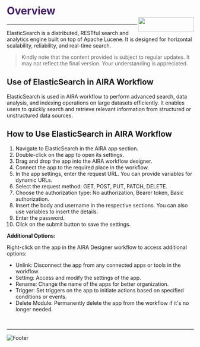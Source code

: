 <h1><span style="color: #411d66;">Overview                                                  <img align="right" width="150" height="40" src="https://github.com/airacommunity/AIRA-Installation/assets/153823636/2aee8e84-f308-4494-a715-afd9421b606e"></span></h1>

<hr />

ElasticSearch is a distributed, RESTful search and analytics engine built on top of Apache Lucene. It is designed for horizontal scalability, reliability, and real-time search.
<blockquote class="is-warning">Kindly note that the content provided is subject to regular updates. It may not reflect the final version. Your understanding is appreciated.</blockquote>
<h2 id="use-of-elasticsearch-in-aira-workflow" class="toc-header">Use of ElasticSearch in AIRA Workflow</h2>
ElasticSearch is used in AIRA workflow to perform advanced search, data analysis, and indexing operations on large datasets efficiently. It enables users to quickly search and retrieve relevant information from structured or unstructured data sources.
<h2 id="how-to-use-elasticsearch-in-aira-workflow" class="toc-header">How to Use ElasticSearch in AIRA Workflow</h2>
<ol>
 	<li>Navigate to ElasticSearch in the AIRA app section.</li>
 	<li>Double-click on the app to open its settings.</li>
 	<li>Drag and drop the app into the AIRA workflow designer.</li>
 	<li>Connect the app to the required place in the workflow.</li>
 	<li>In the app settings, enter the request URL. You can provide variables for dynamic URLs.</li>
 	<li>Select the request method: GET, POST, PUT, PATCH, DELETE.</li>
 	<li>Choose the authorization type: No authorization, Bearer token, Basic authorization.</li>
 	<li>Insert the body and username in the respective sections. You can also use variables to insert the details.</li>
 	<li>Enter the password.</li>
 	<li>Click on the submit button to save the settings.</li>
</ol>
<strong>Additional Options:</strong>

Right-click on the app in the AIRA Designer workflow to access additional options:
<ul>
 	<li>Unlink: Disconnect the app from any connected apps or tools in the workflow.</li>
 	<li>Setting: Access and modify the settings of the app.</li>
 	<li>Rename: Change the name of the apps for better organization.</li>
 	<li>Trigger: Set triggers on the app to initiate actions based on specified conditions or events.</li>
 	<li>Delete Module: Permanently delete the app from the workflow if it's no longer needed.</li>
</ul>
&nbsp;

-----
![Footer](https://github.com/airacommunity/AIRA-Installation/assets/153823636/f78c5168-fae6-4a12-a01d-8e98fe7d7ae2)
